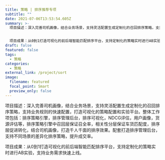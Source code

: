 ```yaml
---
title: 策略 | 排序推荐专项
subtitle: ""
date: 2021-07-06T13:53:54.605Z
summary: >-
  项目描述：深入完善司机画像，结合业务场景，支持灵活配置生成定制化的召回排序策略，支持业务规则的快速配置，打造可视化的策略配置和实验平台。整体工作项包括：排序策略引擎，排序管理后台，排序可视化，NDCG评估，用户画像，货源评估等，排序策略引擎中召回层保证召全率，相关性分层保证车货匹配度，排序层促进转化，结合司机画像，打造千人千面的排序效果。配套打造排序管理后台，支持不同场景的差异化排序策略，提升成交率。


  项目成果：从0到1打造可视化的前后端智能匹配排序平台，支持定制化的策略实时进行AB实验，支持业务需求快速上线。
draft: false
featured: false
tags:
  - 策略
categories:
  - 策略
external_link: /project/sort
image:
  filename: featured
  focal_point: Smart
  preview_only: false
---
```

项目描述：深入完善司机画像，结合业务场景，支持灵活配置生成定制化的召回排序策略，支持业务规则的快速配置，打造可视化的策略配置和实验平台。整体工作项包括：排序策略引擎，排序管理后台，排序可视化，NDCG评估，用户画像，货源评估等，排序策略引擎中召回层保证召全率，相关性分层保证车货匹配度，排序层促进转化，结合司机画像，打造千人千面的排序效果。配套打造排序管理后台，支持不同场景的差异化排序策略，提升成交率。

项目成果：从0到1打造可视化的前后端智能匹配排序平台，支持定制化的策略实时进行AB实验，支持业务需求快速上线。